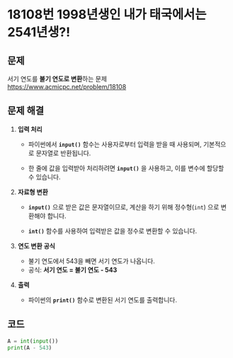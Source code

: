 # 18108번 1998년생인 내가 태국에서는 2541년생?!
## 문제
서기 연도를 **불기 연도로 변환**하는 문제  
https://www.acmicpc.net/problem/18108

## 문제 해결
1. **입력 처리**
   - 파이썬에서 **`input()`** 함수는 사용자로부터 입력을 받을 때 사용되며, 기본적으로 문자열로 반환됩니다.
   
   - 한 줄에 값을 입력받아 처리하려면 **`input()`** 을 사용하고, 이를 변수에 할당할 수 있습니다.

2. **자료형 변환**
   - **`input()`** 으로 받은 값은 문자열이므로, 계산을 하기 위해 정수형(`int`) 으로 변환해야 합니다.
   
   - **`int()`** 함수를 사용하여 입력받은 값을 정수로 변환할 수 있습니다.

3. **연도 변환 공식**
   - 불기 연도에서 543을 빼면 서기 연도가 나옵니다.
   - 공식: **서기 연도 = 불기 연도 - 543**

4. **출력**
   - 파이썬의 **`print()`** 함수로 변환된 서기 연도를 출력합니다.

## 코드
```python
A = int(input())
print(A - 543)
```

